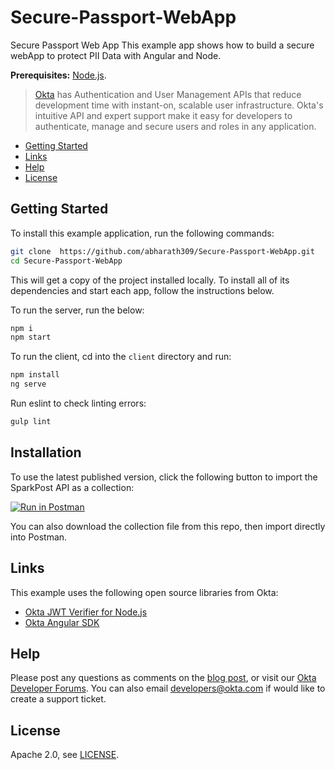 # Secure-Passport-WebApp
Secure Passport Web App
This example app shows how to build a secure webApp to protect PII Data with Angular and Node.

**Prerequisites:** [Node.js](https://nodejs.org/).

> [Okta](https://developer.okta.com/) has Authentication and User Management APIs that reduce development time with instant-on, scalable user infrastructure. Okta's intuitive API and expert support make it easy for developers to authenticate, manage and secure users and roles in any application.

* [Getting Started](#getting-started)
* [Links](#links)
* [Help](#help)
* [License](#license)

## Getting Started

To install this example application, run the following commands:

```bash
git clone  https://github.com/abharath309/Secure-Passport-WebApp.git
cd Secure-Passport-WebApp
```

This will get a copy of the project installed locally. To install all of its dependencies and start each app, follow the instructions below.

To run the server, run the below:
 
```bash
npm i
npm start
```

To run the client, cd into the `client` directory and run:
 
```bash
npm install 
ng serve
```

Run eslint to check linting errors:
```bash
gulp lint
```

## Installation

To use the latest published version, click the following button to import the SparkPost API as a collection:

[![Run in Postman](https://s3.amazonaws.com/postman-static/run-button.png)](https://www.getpostman.com/collections/795e64bfc59a049adb96)

You can also download the collection file from this repo, then import directly into Postman.

## Links

This example uses the following open source libraries from Okta:

* [Okta JWT Verifier for Node.js](https://github.com/okta/okta-oidc-js/tree/master/packages/jwt-verifier)
* [Okta Angular SDK](https://github.com/okta/okta-oidc-js/tree/master/packages/okta-angular)

## Help

Please post any questions as comments on the [blog post](https://developer.okta.com/blog/2018/10/30/basic-crud-angular-and-node), or visit our [Okta Developer Forums](https://devforum.okta.com/). You can also email developers@okta.com if would like to create a support ticket.

## License

Apache 2.0, see [LICENSE](LICENSE).
